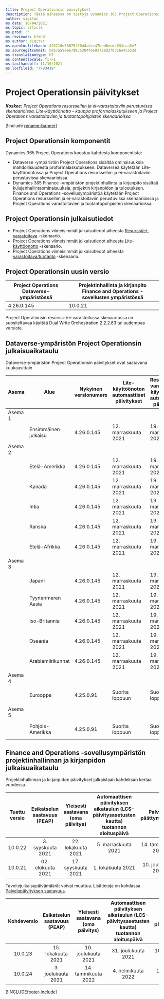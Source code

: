 ```yaml
---
title: Project Operationsin päivitykset
description: Tässä aiheessa on tietoja Dynamics 365 Project Operationsin julkaistuista versioista.
author: sigitac
ms.date: 10/04/2021
ms.topic: article
ms.prod: ''
ms.reviewer: kfend
ms.author: sigitac
ms.openlocfilehash: 493218d53075f3044adce47bed8ecdc031cca8e7
ms.sourcegitcommit: b8b7a59eee7d93638446e93726d270316e45ab3d
ms.translationtype: HT
ms.contentlocale: fi-FI
ms.lasthandoff: 11/10/2021
ms.locfileid: "7783419"
---
```

# <a name="project-operations-updates"></a>Project Operationsin päivitykset

_**Koskee:** Project Operations resursseihin ja ei-varastoitaviin perustuvissa skenaarioissa, Lite-käyttöönotto – kauppa proformalaskutukseen ja Project Operations varastoitavien ja tuotantopohjaisten skenaarioissa_

[!include [rename-banner](~/includes/cc-data-platform-banner.md)]

## <a name="project-operations-components"></a>Project Operationsin komponentit

Dynamics 365 Project Operations koostuu kahdesta komponentista:

- Dataverse -ympäristön Project Operations sisältää ominaisuuksia mahdollisuudesta proformalaskutukseen. Dataverseä käytetään Lite-käyttöönotossa ja Project Operations resursseihin ja ei-varastoitaviin perustuvissa skenaarioissa.
- Dynamics 365 Finance -ympäristön projektinhallinta ja kirjanpito sisältää kulujenhallintaominaisuuksia, projektin kirjanpidon ja tuloutuksen. Finance and Operations -sovellusympäristöä käytetään Project Operations resursseihin ja ei-varastoitaviin perustuvissa skenaarioissa ja Project Operations varastoitavien ja tuotantopohjaisten skenaarioissa.

## <a name="project-operations-release-notes"></a>Project Operationsin julkaisutiedot
- Project Operations viimeisimmät julkaisutiedot aiheesta [Resurssi/ei-varastoitava](whats-new-oct-2021-resource-based.md) -skenaario.
- Project Operations viimeisimmät julkaisutiedot aiheesta [Lite-käyttöönotto](../pro/whats-new/whats-new-oct-2021-lite.md) -skenaario.
- Project Operations viimeisimmät julkaisutiedot aiheesta [varastoitava/tuotanto](../prod-pma/whats-new/whats-new-jul-2021-stocked.md) -skenaario.

## <a name="project-operations-latest-version"></a>Project Operationsin uusin versio

| Project Operations Dataverse-ympäristössä | Projektinhallinta ja kirjanpito Finance and Operations -sovellusten ympäristössä | 
| --- | --- |
| 4.26.0.145 | 10.0.21 |

Project Operationsin resurssi-/ei-varastoitussa skenaariossa on suositeltavaa käyttää Dual Write Orchestration 2.2.2.83 tai uudempaa versiota.

## <a name="release-schedule-for-project-operations-on-dataverse-environment"></a>Dataverse-ympäristön Project Operationsin julkaisuaikataulu

Dataverse-ympäristön Project Operationsin päivitykset ovat saatavana kuukausittain. 

| Asema | Alue | Nykyinen versionumero | Lite-käyttöönoton automaattiset päivitykset | Resurssin/ei-varastoitavan käyttöönoton automaattiset päivitykset | Seuraava versionumero | Seuraava yleisesti saatavilla oleva versio |
|-----------|-----------------------|-----------------|--------------------|---------------------|---------------------|---------------------|
| Asema 1 |   &nbsp;              |    &nbsp;       | &nbsp;             |      &nbsp;         |      &nbsp;         |      &nbsp;         |
|   &nbsp;  | Ensimmäinen julkaisu         |  4.26.0.145     | 12. marraskuuta 2021  | 19. marraskuuta 2021   | TBD                 | 03. joulukuuta 2021   |
| Asema 2 |   &nbsp;              |    &nbsp;       | &nbsp;             |      &nbsp;         |      &nbsp;         |      &nbsp;         |
|   &nbsp;  | Etelä-Amerikka         |  4.26.0.145     | 12. marraskuuta 2021  | 19. marraskuuta 2021   | TBD                 | 03. joulukuuta 2021   |
|   &nbsp;  | Kanada                |  4.26.0.145     | 12. marraskuuta 2021  | 19. marraskuuta 2021   | TBD                 | 03. joulukuuta 2021   |
|   &nbsp;  | Intia                 |  4.26.0.145     | 12. marraskuuta 2021  | 19. marraskuuta 2021   | TBD                 | 03. joulukuuta 2021   |
|   &nbsp;  | Ranska                |  4.26.0.145     | 12. marraskuuta 2021  | 19. marraskuuta 2021   | TBD                 | 03. joulukuuta 2021   |
|   &nbsp;  | Etelä-Afrikka          |  4.26.0.145     | 12. marraskuuta 2021  | 19. marraskuuta 2021   | TBD                 | 03. joulukuuta 2021   |
| Asema 3 |      &nbsp;           |     &nbsp;      |     &nbsp;         |      &nbsp;         |      &nbsp;         |      &nbsp;         |
|   &nbsp;  | Japani                 |  4.26.0.145     | 12. marraskuuta 2021  | 19. marraskuuta 2021   | TBD                 | 10. joulukuuta 2021   |
|   &nbsp;  | Tyynenmeren Aasia          |  4.26.0.145     | 12. marraskuuta 2021  | 19. marraskuuta 2021   | TBD                 | 10. joulukuuta 2021   |
|   &nbsp;  | Iso-Britannia         |  4.26.0.145     | 12. marraskuuta 2021  | 19. marraskuuta 2021   | TBD                 | 10. joulukuuta 2021   |
|   &nbsp;  | Oseania               |  4.26.0.145     | 12. marraskuuta 2021  | 19. marraskuuta 2021   | TBD                 | 10. joulukuuta 2021   |
|   &nbsp;  | Arabiemiirikunnat  |  4.26.0.145     | 12. marraskuuta 2021  | 19. marraskuuta 2021   | TBD                 | 10. joulukuuta 2021   |
| Asema 4 |     &nbsp;            |     &nbsp;      |     &nbsp;         |      &nbsp;         |      &nbsp;         |      &nbsp;         |
|   &nbsp;  | Eurooppa                |  4.25.0.91      | Suorita loppuun           | Suorita loppuun            | 4.26.0.145          | 12. marraskuuta 2021   |
| Asema 5 |     &nbsp;            |     &nbsp;      |     &nbsp;         |      &nbsp;         |      &nbsp;         |      &nbsp;         |
|   &nbsp;  | Pohjois-Amerikka         |  4.25.0.91      | Suorita loppuun           | Suorita loppuun            | 4.26.0.145          | 19. marraskuuta 2021   |


## <a name="release-schedule-for-project-management-and-accounting-in-the-finance-and-operations-apps-environment"></a>Finance and Operations -sovellusympäristön projektinhallinnan ja kirjanpidon julkaisuaikataulu

Projektinhallinnan ja kirjanpidon päivitykset julkaistaan kahdeksan kertaa vuodessa.

|Tuettu versio| Esikatselun saatavuus (PEAP) | Yleisesti saatavana (oma päivitys) | Automaattisen päivityksen aikataulun (LCS-päivitysasetusten kautta) tuotannon aloituspäivä |   Palvelun päättymispäivä   |
|:---------------:|:---------------------------:|:---------------------------------:|:--------------------------------------------------------------------:|:------------------:|
|     10.0.22     |      3. syyskuuta 2021      |        22. lokakuuta 2021           |                          5. marraskuuta 2021                            | 14. tammikuuta 2022   |
|    10.0.21      |         02. elokuuta 2021     |           17. syyskuuta 2021      |                             1. lokakuuta 2021                          |  10. joulukuuta 2021 |


Tavoitejulkaisupäivämäärät voivat muuttua. Lisätietoja on kohdassa [Palvelupäivityksen saatavuus](/dynamics365/fin-ops-core/fin-ops/get-started/public-preview-releases?toc=%2fdynamics365%2ffinance%2ftoc.json).

|Kohdeversio | Esikatselun saatavuus (PEAP) | Yleisesti saatavana (oma päivitys) | Automaattisen päivityksen aikataulun (LCS-päivitysasetusten kautta) tuotannon aloituspäivä |   Palvelun päättymispäivä   |
|:---------------:|:---------------------------:|:---------------------------------:|:--------------------------------------------------------------------:|:------------------:|
|     10.0.23     |      15. lokakuuta 2021       |        10. joulukuuta 2021          |                          31. joulukuuta 2021                           | 18. maaliskuuta 2022     |
|     10.0.24     |      3. joulukuuta 2021       |        14. tammikuuta 2022           |                          4. helmikuuta 2022                            | 15. huhtikuuta 2022     |

[!INCLUDE[footer-include](../includes/footer-banner.md)]

